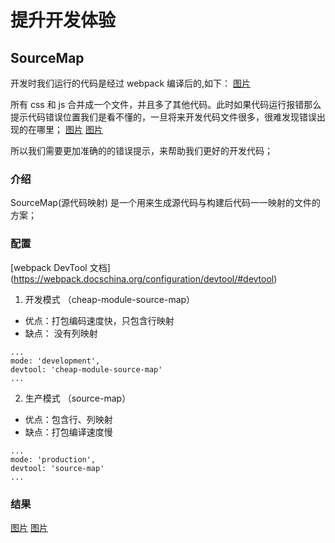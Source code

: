 # 提升开发体验

## SourceMap

开发时我们运行的代码是经过 webpack 编译后的,如下：
[图片](https://myfirebug.github.io/example-images/webpack/1.png)

所有 css 和 js 合并成一个文件，并且多了其他代码。此时如果代码运行报错那么提示代码错误位置我们是看不懂的，一旦将来开发代码文件很多，很难发现错误出现的在哪里；
[图片](https://myfirebug.github.io/example-images/webpack/2.png)
[图片](https://myfirebug.github.io/example-images/webpack/3.png)

所以我们需要更加准确的的错误提示，来帮助我们更好的开发代码；

### 介绍

SourceMap(源代码映射) 是一个用来生成源代码与构建后代码一一映射的文件的方案；

### 配置

[webpack DevTool 文档] (https://webpack.docschina.org/configuration/devtool/#devtool)

1. 开发模式 （cheap-module-source-map）

- 优点：打包编码速度快，只包含行映射
- 缺点： 没有列映射

```
...
mode: 'development',
devtool: 'cheap-module-source-map'
...
```

2. 生产模式 （source-map）

- 优点：包含行、列映射
- 缺点：打包编译速度慢

```
...
mode: 'production',
devtool: 'source-map'
...
```

### 结果

[图片](https://myfirebug.github.io/example-images/webpack/4.png)
[图片](https://myfirebug.github.io/example-images/webpack/5.png)
